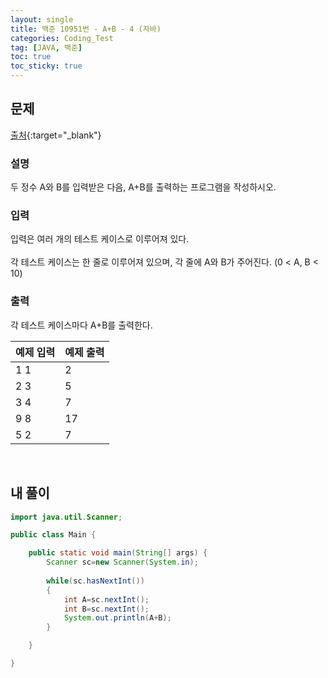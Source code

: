 ```yaml
---
layout: single
title: 백준 10951번 - A+B - 4 (자바)
categories: Coding_Test
tag: [JAVA, 백준]
toc: true
toc_sticky: true
---
```


## 문제
[출처](https://www.acmicpc.net/problem/10951){:target="_blank"}
### 설명
두 정수 A와 B를 입력받은 다음, A+B를 출력하는 프로그램을 작성하시오.

### 입력
입력은 여러 개의 테스트 케이스로 이루어져 있다.
<br/><br/>
각 테스트 케이스는 한 줄로 이루어져 있으며, 각 줄에 A와 B가 주어진다. (0 < A, B < 10)

### 출력
각 테스트 케이스마다 A+B를 출력한다.

예제 입력|예제 출력
---|---
1 1|2
2 3|5
3 4|7
9 8|17
5 2|7

<br/>

## 내 풀이
```java
import java.util.Scanner;

public class Main {

	public static void main(String[] args) {
		Scanner sc=new Scanner(System.in);
		
		while(sc.hasNextInt())
		{
			int A=sc.nextInt();
			int B=sc.nextInt();
			System.out.println(A+B);
		}

	}

}
```
